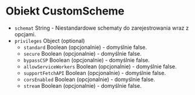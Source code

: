 # Obiekt CustomScheme

* `schemat` String - Niestandardowe schematy do zarejestrowania wraz z opcjami.
* `privileges` Object (optional)
  * `standard` Boolean (opcjonalnie) - domyślnie false.
  * `secure` Boolean (opcjonalnie) - domyślnie false.
  * `bypassCSP` Boolean (opcjonalnie) - domyślnie false.
  * `allowServiceWorkers` Boolean (opcjonalnie) - domyślnie false.
  * `supportFetchAPI` Boolean (opcjonalnie) - domyślnie false.
  * `corsEnabled` Boolean (opcjonalnie) - domyślnie false.
  * `stream` Boolean (opcjonalnie) - domyślnie false.
